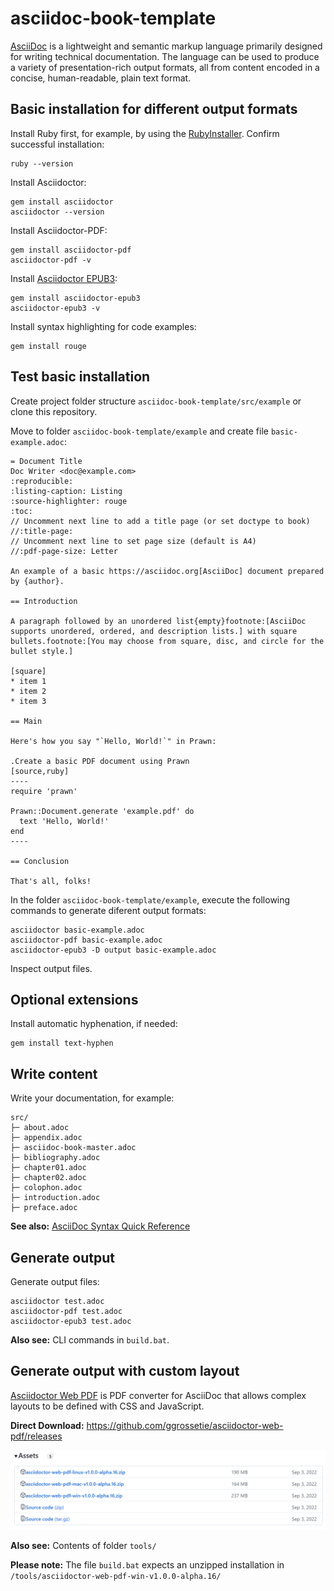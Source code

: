 # asciidoc-book-template


[AsciiDoc](https://docs.asciidoctor.org/asciidoc/latest/) is a lightweight and semantic markup language primarily designed for writing technical documentation. The language can be used to produce a variety of presentation-rich output formats, all from content encoded in a concise, human-readable, plain text format.

## Basic installation for different output formats

Install Ruby first, for example, by using the [RubyInstaller](https://rubyinstaller.org/downloads/). Confirm successful installation:

```
ruby --version
```

Install Asciidoctor:

```
gem install asciidoctor
asciidoctor --version
```

Install Asciidoctor-PDF:

```
gem install asciidoctor-pdf
asciidoctor-pdf -v
```

Install [Asciidoctor EPUB3](https://docs.asciidoctor.org/epub3-converter/latest/#install-the-published-gem):

```
gem install asciidoctor-epub3
asciidoctor-epub3 -v
```

Install syntax highlighting for code examples:
```
gem install rouge
```

## Test basic installation

Create project folder structure ``asciidoc-book-template/src/example`` or clone this repository.

Move to folder ``asciidoc-book-template/example`` and create file ``basic-example.adoc``:

```asciidoc
= Document Title
Doc Writer <doc@example.com>
:reproducible:
:listing-caption: Listing
:source-highlighter: rouge
:toc:
// Uncomment next line to add a title page (or set doctype to book)
//:title-page:
// Uncomment next line to set page size (default is A4)
//:pdf-page-size: Letter

An example of a basic https://asciidoc.org[AsciiDoc] document prepared by {author}.

== Introduction

A paragraph followed by an unordered list{empty}footnote:[AsciiDoc supports unordered, ordered, and description lists.] with square bullets.footnote:[You may choose from square, disc, and circle for the bullet style.]

[square]
* item 1
* item 2
* item 3

== Main

Here's how you say "`Hello, World!`" in Prawn:

.Create a basic PDF document using Prawn
[source,ruby]
----
require 'prawn'

Prawn::Document.generate 'example.pdf' do
  text 'Hello, World!'
end
----

== Conclusion

That's all, folks!
```

In the folder ``asciidoc-book-template/example``, execute the following commands to generate diferent output formats:

```
asciidoctor basic-example.adoc  
asciidoctor-pdf basic-example.adoc  
asciidoctor-epub3 -D output basic-example.adoc  
```

Inspect output files.


## Optional extensions

Install automatic hyphenation, if needed:
```
gem install text-hyphen
```


## Write content

Write your documentation, for example:
```
src/
├─ about.adoc 
├─ appendix.adoc 
├─ asciidoc-book-master.adoc 
├─ bibliography.adoc 
├─ chapter01.adoc 
├─ chapter02.adoc 
├─ colophon.adoc 
├─ introduction.adoc 
├─ preface.adoc
```

**See also:** [AsciiDoc Syntax Quick Reference](https://docs.asciidoctor.org/asciidoc/latest/syntax-quick-reference/)

## Generate output

Generate output files:

```
asciidoctor test.adoc  
asciidoctor-pdf test.adoc  
asciidoctor-epub3 test.adoc  
```

**Also see:** CLI commands in ``build.bat``.

## Generate output with custom layout

[Asciidoctor Web PDF](https://github.com/ggrossetie/asciidoctor-web-pdf) is PDF converter for AsciiDoc that allows complex layouts to be defined with CSS and JavaScript.

**Direct Download:** https://github.com/ggrossetie/asciidoctor-web-pdf/releases

![alt text](img/image.png)

**Also see:** Contents of folder ``tools/`` 

**Please note:** The file ``build.bat`` expects an unzipped installation in `/tools/asciidoctor-web-pdf-win-v1.0.0-alpha.16/`



